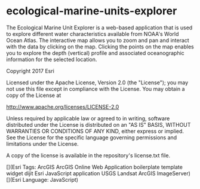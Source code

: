 # ecological-marine-units-explorer
The Ecological Marine Unit Explorer is a web-based application that is used to explore different water characteristics available from NOAA's World Ocean Atlas.  The interactive map allows you to zoom and pan and interact with the data by clicking on the map. Clicking the points on the map enables you to explore the depth (vertical) profile and associated oceanographic information for the selected location.

Copyright 2017 Esri

Licensed under the Apache License, Version 2.0 (the "License"); you may not use this file except in compliance with the License. You may obtain a copy of the License at

http://www.apache.org/licenses/LICENSE-2.0

Unless required by applicable law or agreed to in writing, software distributed under the License is distributed on an "AS IS" BASIS, WITHOUT WARRANTIES OR CONDITIONS OF ANY KIND, either express or implied. See the License for the specific language governing permissions and limitations under the License.

A copy of the license is available in the repository's license.txt file.

[](Esri Tags: ArcGIS ArcGIS Online Web Application boilerplate template widget dijit Esri JavaScript application USGS Landsat ArcGIS ImageServer) [](Esri Language: JavaScript)
